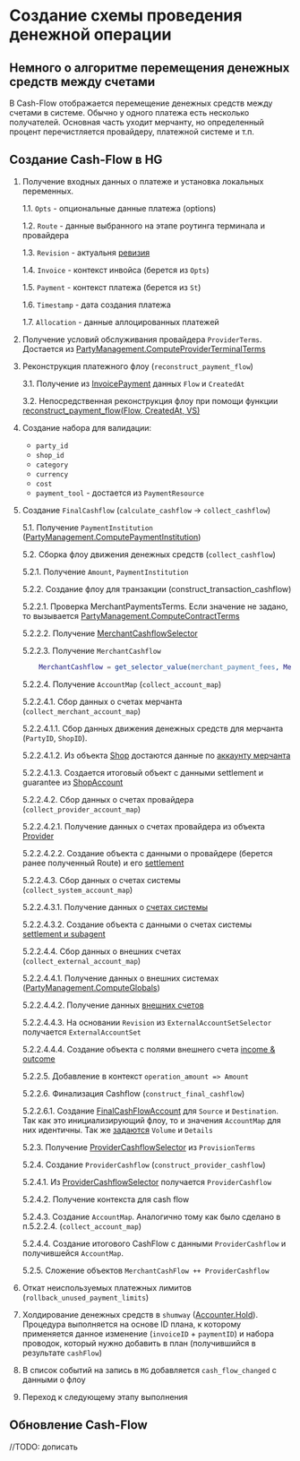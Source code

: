 # Создание схемы проведения денежной операции

## Немного о алгоритме перемещения денежных средств между счетами

В Cash-Flow отображается перемещение денежных средств между счетами в системе.
Обычно у одного платежа есть несколько получателей. Основная часть уходит мерчанту, 
но определенный процент перечистляется провайдеру, платежной системе и т.п.

## Создание Cash-Flow в HG

1. Получение входных данных о платеже и установка локальных переменных.

   1.1. `Opts` - опциональные данные платежа (options)

   1.2. `Route` - данные выбранного на этапе роутинга терминала и провайдера

   1.3. `Revision` - актуальня [ревизия](https://github.com/valitydev/damsel/blob/master/proto/domain.thrift#L299)

   1.4. `Invoice` - контекст инвойса (берется из `Opts`)

   1.5. `Payment` - контекст платежа (берется из `St`)

   1.6. `Timestamp` - дата создания платежа

   1.7. `Allocation` - данные аллоцированных платежей

2. Получение условий обслуживания провайдера `ProviderTerms`. Достается из
   [PartyManagement.ComputeProviderTerminalTerms](https://github.com/valitydev/damsel/blob/master/proto/payment_processing.thrift#L2710)

3. Реконструкция платежного флоу (`reconstruct_payment_flow`)

    3.1. Получение из [InvoicePayment](https://github.com/valitydev/damsel/blob/master/proto/domain.thrift#L293) 
    данных `Flow` и `CreatedAt`

    3.2. Непосредственная реконструкция флоу при помощи функции [reconstruct_payment_flow(Flow, CreatedAt, VS)](../../meta/reconstruct_payment_flow.md)

4. Создание набора для валидации:
   - `party_id` 
   - `shop_id`  
   - `category`  
   - `currency`  
   - `cost` 
   - `payment_tool` - достается из `PaymentResource`

5. Создание `FinalCashflow` (`calculate_cashflow` -> `collect_cashflow`)

    5.1. Получение `PaymentInstitution` ([PartyManagement.ComputePaymentInstitution](https://github.com/valitydev/damsel/blob/master/proto/payment_processing.thrift#L2766))

    5.2. Сборка флоу движения денежных средств (`collect_cashflow`)

    5.2.1. Получение `Amount`, `PaymentInstitution`

    5.2.2. Создание флоу для транзакции (construct_transaction_cashflow)
    
    5.2.2.1. Проверка MerchantPaymentsTerms. 
    Если значение не задано, то вызывается [PartyManagement.ComputeContractTerms](https://github.com/valitydev/damsel/blob/master/proto/payment_processing.thrift#L2580)

    5.2.2.2. Получение [MerchantCashflowSelector](https://github.com/valitydev/damsel/blob/master/proto/domain.thrift#L1196)

    5.2.2.3. Получение `MerchantCashflow`
    ```erlang
        MerchantCashflow = get_selector_value(merchant_payment_fees, MerchantCashflowSelector),
    ```

    5.2.2.4. Получение `AccountMap` (`collect_account_map`)

    5.2.2.4.1. Сбор данных о счетах мерчанта (`collect_merchant_account_map`)

    5.2.2.4.1.1. Сбор данных движения денежных средств для мерчанта (`PartyID`, `ShopID`). 
    
    5.2.2.4.1.2. Из объекта [Shop](https://github.com/valitydev/damsel/blob/master/proto/domain.thrift#L806) 
    достаются данные по [аккаунту мерчанта](https://github.com/valitydev/damsel/blob/master/proto/domain.thrift#L806)

    5.2.2.4.1.3. Создается итоговый объект с данными settlement и guarantee из [ShopAccount](https://github.com/valitydev/damsel/blob/master/proto/domain.thrift#L806)

    5.2.2.4.2. Сбор данных о счетах провайдера (`collect_provider_account_map`)

    5.2.2.4.2.1. Получение данных о счетах провайдера из объекта [Provider](https://github.com/valitydev/damsel/blob/master/proto/domain.thrift#L2340)

    5.2.2.4.2.2. Создание объекта с данными о провайдере (берется ранее полученный Route) и его [settlement](https://github.com/valitydev/damsel/blob/master/proto/domain.thrift#L2473)

    5.2.2.4.3. Сбор данных о счетах системы (`collect_system_account_map`)

    5.2.2.4.3.1. Получение данных о [счетах системы](https://github.com/valitydev/damsel/blob/master/proto/domain.thrift#L2714)

    5.2.2.4.3.2. Создание объекта с данными о счетах системы [settlement и subagent](https://github.com/valitydev/damsel/blob/master/proto/domain.thrift#L2720)

    5.2.2.4.4. Сбор данных о внешних счетах (`collect_external_account_map`)

    5.2.2.4.4.1. Получение данных о внешних системах ([PartyManagement.ComputeGlobals](https://github.com/valitydev/damsel/blob/master/proto/payment_processing.thrift#L2739))

    5.2.2.4.4.2. Получение данных [внешних счетов](https://github.com/valitydev/damsel/blob/master/proto/domain.thrift#L2850)

    5.2.2.4.4.3. На основании `Revision` из `ExternalAccountSetSelector` получается `ExternalAccountSet`

    5.2.2.4.4.4. Создание объекта с полями внешнего счета [income & outcome](https://github.com/valitydev/damsel/blob/master/proto/domain.thrift#L2745)

    5.2.2.5. Добавление в контекст `operation_amount => Amount`

    5.2.2.6. Финализация Cashflow (`construct_final_cashflow`)

    5.2.2.6.1. Cоздание [FinalCashFlowAccount](https://github.com/valitydev/damsel/blob/master/proto/domain.thrift#L2213) 
    для `Source` и `Destination`. Так как это инициализирующий флоу, то и значения `AccountMap` для них идентичны.
    Так же [задаются](https://github.com/valitydev/hellgate/blob/edfb7be342e50b4c7cb57bef045924e2cfb71680/apps/hellgate/src/hg_cashflow.erl#L69) `Volume` и `Details`

    5.2.3. Получение [ProviderCashflowSelector](https://github.com/valitydev/damsel/blob/master/proto/domain.thrift#L2398) из `ProvisionTerms`

    5.2.4. Создание `ProviderCashflow` (`construct_provider_cashflow`)

    5.2.4.1. Из [ProviderCashflowSelector](https://github.com/valitydev/damsel/blob/master/proto/domain.thrift#L2398) 
    получается `ProviderCashflow`

    5.2.4.2. Получение контекста для cash flow

    5.2.4.3. Создание `AccountMap`. Аналогично тому как было сделано в п.5.2.2.4. (`collect_account_map`)

    5.2.4.4. Создание итогового CashFlow c данными `ProviderCashflow` и получившейся
   `AccountMap`. 

    5.2.5. Сложение объектов `MerchantCashFlow ++ ProviderCashflow`

6. Откат неиспользуемых платежных лимитов (`rollback_unused_payment_limits`)

7. Холдирование денежных средств в `shumway` ([Accounter.Hold](https://github.com/valitydev/damsel/blob/master/proto/accounter.thrift#L120)).
   Процедура выполняется на основе ID плана, к которому применяется данное 
   изменение (`invoiceID` + `paymentID`) и набора проводок, который нужно 
   добавить в план (получившийся в результате `cashFlow`)

8. В список событий на запись в `MG` добавляется `cash_flow_changed` c 
   данными о флоу

9. Переход к следующему этапу выполнения


## Обновление Cash-Flow

//TODO: дописать





